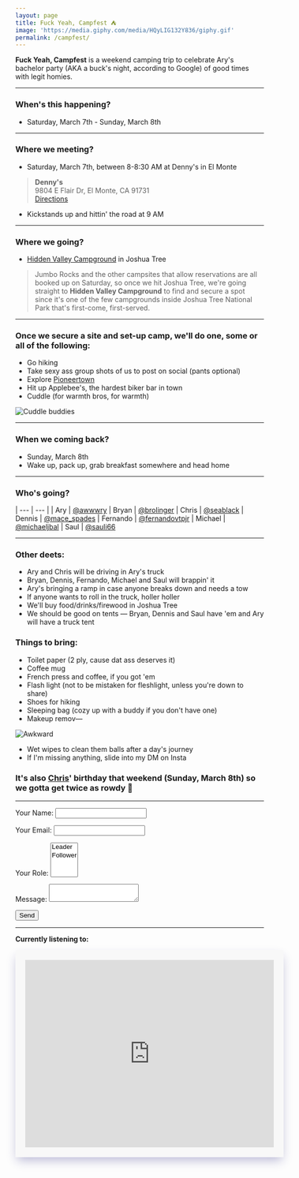 ```yaml
---
layout: page
title: Fuck Yeah, Campfest ⛺️
image: 'https://media.giphy.com/media/HQyLIG132Y836/giphy.gif'
permalink: /campfest/
---
```


**Fuck Yeah, Campfest** is a weekend camping trip to celebrate Ary's bachelor party (AKA a buck's night, according to Google) of good times with legit homies.

***

### When's this happening?
- Saturday, March 7th - Sunday, March 8th

***

### Where we meeting?
- Saturday, March 7th, between 8-8:30 AM at Denny's in El Monte

> **Denny's**  
9804 E Flair Dr, El Monte, CA 91731  
[Directions][url-dennys]

- Kickstands up and hittin' the road at 9 AM

***

### Where we going?

- [Hidden Valley Campground][url-hidden-valley] in Joshua Tree

> Jumbo Rocks and the other campsites that allow reservations are all booked up on Saturday, so once we hit Joshua Tree, we're going straight to **Hidden Valley Campground** to find and secure a spot since it's one of the few campgrounds inside Joshua Tree National Park that's first-come, first-served.

***

### Once we secure a site and set-up camp, we'll do one, some or all of the following:

- Go hiking
- Take sexy ass group shots of us to post on social (pants optional)
- Explore [Pioneertown][url-pioneertown]
- Hit up Applebee's, the hardest biker bar in town
- Cuddle (for warmth bros, for warmth)

![Cuddle buddies](https://media.giphy.com/media/l2R0aK28kY1iYrlQI/giphy.gif)

***

### When we coming back?
- Sunday, March 8th
- Wake up, pack up, grab breakfast somewhere and head home

***

### Who's going?

| --- | --- |
| Ary | [@awwwry][url-awwwry]
| Bryan | [@brolinger][url-brolinger]
| Chris | [@seablack][url-seablack]
| Dennis | [@mace_spades][url-mace-spades]
| Fernando | [@fernandovtpjr][url-fernandovtpjr]
| Michael | [@michaeljbal][url-michaeljbal]
| Saul | [@sauli66][url-sauli66]

***

### Other deets:
- Ary and Chris will be driving in Ary's truck
- Bryan, Dennis, Fernando, Michael and Saul will brappin' it
- Ary's bringing a ramp in case anyone breaks down and needs a tow
- If anyone wants to roll in the truck, holler holler
- We'll buy food/drinks/firewood in Joshua Tree
- We should be good on tents — Bryan, Dennis and Saul have 'em and Ary will have a truck tent   

### Things to bring:
- Toilet paper (2 ply, cause dat ass deserves it)
- Coffee mug
- French press and coffee, if you got 'em
- Flash light (not to be mistaken for fleshlight, unless you're down to share)
- Shoes for hiking
- Sleeping bag (cozy up with a buddy if you don't have one)
- Makeup remov—

![Awkward](https://media.giphy.com/media/13n7XeyIXEIrbG/giphy.gif)

- Wet wipes to clean them balls after a day's journey
- If I'm missing anything, slide into my DM on Insta

### It's also [Chris][url-seablack]' birthday that weekend (Sunday, March 8th) so we gotta get twice as rowdy 🕺

***

<form name="contact" method="POST" data-netlify="true">
  <p>
    <label>Your Name: <input type="text" name="name" /></label>   
  </p>
  <p>
    <label>Your Email: <input type="email" name="email" /></label>
  </p>
  <p>
    <label>Your Role: <select name="role[]" multiple>
      <option value="leader">Leader</option>
      <option value="follower">Follower</option>
    </select></label>
  </p>
  <p>
    <label>Message: <textarea name="message"></textarea></label>
  </p>
  <p>
    <button type="submit">Send</button>
  </p>
</form>

***

**Currently listening to:**  
<iframe src="https://open.spotify.com/embed/playlist/0hvGuO3GFmX3zNWxaK17sZ" width="100%" height="380" frameborder="0" allowtransparency="true" allow="encrypted-media" style="border: 20px solid #f8f8f8; box-shadow: 0 10px 20px -4px rgba(30,28,122,0.3); margin-bottom: 30px;"></iframe>

[url-awwwry]: https://www.instagram.com/awwwry
[url-brolinger]: https://www.instagram.com/brolinger
[url-seablack]: https://www.instagram.com/seablack
[url-mace-spades]: https://www.instagram.com/mace_spades
[url-fernandovtpjr]: https://www.instagram.com/fernandovtpjr
[url-michaeljbal]: https://www.instagram.com/michaeljbal
[url-sauli66]: https://www.instagram.com/sauli66
[url-dennys]: https://goo.gl/maps/i4WHLxTWAgUEc7M5A
[url-hidden-valley]: https://www.nps.gov/jotr/planyourvisit/hidden-valley-campground.htm
[url-pioneertown]: https://www.visitcalifornia.com/attraction/pioneertown